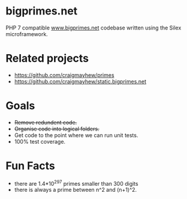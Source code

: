 bigprimes.net
======

PHP 7 compatible www.bigprimes.net codebase written using the Silex microframework. 

Related projects
===

- https://github.com/craigmayhew/primes
- https://github.com/craigmayhew/static.bigprimes.net

Goals
===

- ~~Remove redundent code.~~
- ~~Organise code into logical folders.~~
- Get code to the point where we can run unit tests.
- 100% test coverage.

Fun Facts
===

- there are 1.4\*10<sup>297</sup> primes smaller than 300 digits
- there is always a prime between n^2 and (n+1)^2.
